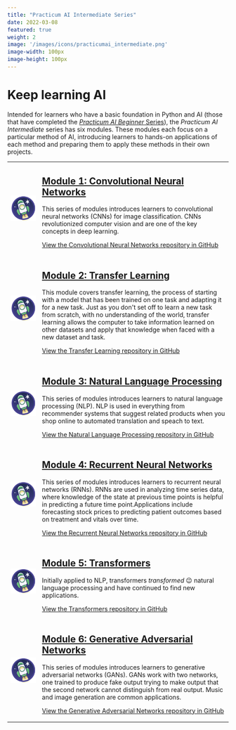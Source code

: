 ```yaml
---
title: "Practicum AI Intermediate Series"
date: 2022-03-08
featured: true
weight: 2
image: '/images/icons/practicumai_intermediate.png'
image-width: 100px
image-height: 100px
---
```


# Keep learning AI

Intended for learners who have a basic foundation in Python and AI (those that have completed the [*Practicum AI Beginner* Series](/courses/beginner/)), the *Practicum AI Intermediate* series has six modules. These modules each focus on a particular method of AI, introducing learners to hands-on applications of each method and preparing them to apply these methods in their own projects.


<table>
    <tr>
        <td>
            <a href='https://github.com/PracticumAI/cnn'><img src='/images/icons/practicumai_intermediate.png' alt='CNN icon' width='500'></a>
        </td>
        <td>
            <h2><a href='https://github.com/PracticumAI/cnn'>Module 1: Convolutional Neural Networks</a></h2>
            <p>This series of modules introduces learners to convolutional neural networks (CNNs) for image classification. CNNs revolutionized computer vision and are one of the key concepts in deep learning.</p>
            <p><a href='https://github.com/PracticumAI/cnn'>View the Convolutional Neural Networks repository in GitHub</a></p>
        </td>
    </tr>
    <tr>
        <td>
            <a href='https://github.com/PracticumAI/transfer'><img src='/images/icons/practicumai_intermediate.png' alt='PracticumAI Intermediate Series icon' width='500'></a>
        </td>
        <td>
            <h2><a href='https://github.com/PracticumAI/transfer'>Module 2: Transfer Learning</a></h2>
            <p>This module covers transfer learning, the process of starting with a model that has been trained on one task and adapting it for a new task. Just as you don't set off to learn a new task from scratch, with no understanding of the world, transfer learning allows the computer to take information learned on other datasets and apply that knowledge when faced with a new dataset and task.</p>
            <p><a href='https://github.com/PracticumAI/transfer'>View the Transfer Learning repository in GitHub</a></p>
        </td>
    </tr>
    <tr>
        <td>
            <a href='https://github.com/PracticumAI/nlp'><img src='/images/icons/practicumai_intermediate.png'></a>
        </td>
        <td>
            <h2><a href='https://github.com/PracticumAI/nlp'>Module 3: Natural Language Processing</a></h2>
            <p>This series of modules introduces learners to natural language processing (NLP). NLP is used in everything from recommender systems that suggest related products when you shop online to automated translation and speach to text.</p>
            <p><a href='https://github.com/PracticumAI/nlp'>View the Natural Language Processing repository in GitHub</a></p>
        </td>
    </tr>
    <tr>
        <td>
           <a href='https://github.com/PracticumAI/rnn'><img src='/images/icons/practicumai_intermediate.png' alt='PracticumAI Intermediate Series icon' width='500'></a>
        </td>
        <td>
            <h2><a href='https://github.com/PracticumAI/rnn'>Module 4: Recurrent Neural Networks</a></h2>
            <p>This series of modules introduces learners to recurrent neural networks (RNNs). RNNs are used in analyzing time series data, where knowledge of the state at previous time points is helpful in predicting a future time point.Applications include forecasting stock prices to predicting patient outcomes based on treatment and vitals over time.</p>
            <p><a href='https://github.com/PracticumAI/rnn'>View the Recurrent Neural Networks repository in GitHub</a></p>
        </td>
    </tr>
    <tr>
        <td>
            <a href='https://github.com/PracticumAI/transformers'><img src='/images/icons/practicumai_intermediate.png' alt='PracticumAI Intermediate Series icon' width='500'></a>
        </td>
        <td>
            <h2><a href='https://github.com/PracticumAI/transformers'>Module 5: Transformers</a></h2>
            <p>Initially applied to NLP, transformers <i>transformed</i> 😉 natural language processing and have continued to find new applications.</p>
            <p><a href='https://github.com/PracticumAI/transformers'>View the Transformers repository in GitHub</a></p>
        </td>
    </tr>
    <tr>
        <td>
            <a href='https://github.com/PracticumAI/gan'><img src='/images/icons/practicumai_intermediate.png' alt='PracticumAI Intermediate Series icon' width='500'></a>
        </td>
        <td>
            <h2><a href='https://github.com/PracticumAI/gan'>Module 6: Generative Adversarial Networks</a></h2>
            <p>This series of modules introduces learners to generative adversarial networks (GANs). GANs work with two networks, one trained to produce fake output trying to make output that the second network cannot distinguish from real output. Music and image generation are common applications.</p>
            <p><a href='https://github.com/PracticumAI/gan'>View the Generative Adversarial Networks repository in GitHub</a></p>
        </td>
    </tr>
<table>

